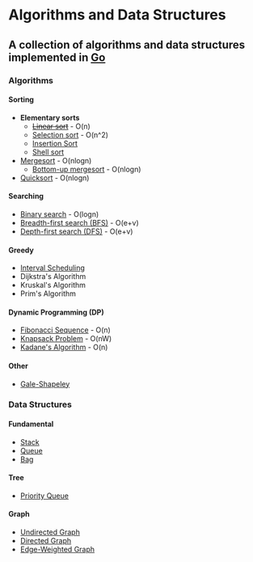 Algorithms and Data Structures
==============================

A collection of algorithms and data structures implemented in [Go](https://golang.org/ "Visit golang.org")
----------------------------------------------------------------

### Algorithms

#### Sorting

* __Elementary sorts__
    * [~~Linear sort~~](https://github.com/oyvinddd/algorithms/blob/master/algorithms/sorting/linearsort/linearsort.go "Go to page") - O(n)
    * [Selection sort](https://github.com/oyvinddd/algorithms/blob/master/algorithms/sorting/selectionsort/selectionsort.go "Go to page") - O(n^2)
    * [Insertion Sort](https://github.com/oyvinddd/algorithms/blob/master/algorithms/sorting/insertionsort/insertionsort.go "Go to page")
    * [Shell sort](https://github.com/oyvinddd/algorithms/blob/master/algorithms/sorting/shellsort/shellsort.go "Go to page")
* [Mergesort](https://github.com/oyvinddd/algorithms/blob/master/algorithms/sorting/mergesort/mergesort.go "Go to page") - O(nlogn)
    * [Bottom-up mergesort](https://github.com/oyvinddd/algorithms/blob/master/algorithms/sorting/mergesort/mergesortbu.go "Go to page") - O(nlogn)
* [Quicksort](https://github.com/oyvinddd/algorithms/blob/master/algorithms/sorting/quicksort/quicksort.go "Go to page") - O(nlogn)

#### Searching
* [Binary search](https://github.com/oyvinddd/algorithms/blob/master/algorithms/searching/binarysearch/binarysearch.go "Go to page") - O(logn)
* [Breadth-first search (BFS)](https://github.com/oyvinddd/algorithms/blob/master/algorithms/searching/bfs/bfs.go "Go to page") - O(e+v)
* [Depth-first search (DFS)](https://github.com/oyvinddd/algorithms/blob/master/algorithms/searching/dfs/dfs.go "Go to page") - O(e+v)

#### Greedy
* [Interval Scheduling](https://github.com/oyvinddd/algorithms/blob/master/algorithms/greedy/interval.go "Go to page")
* Dijkstra's Algorithm
* Kruskal's Algorithm
* Prim's Algorithm

#### Dynamic Programming (DP)
* [Fibonacci Sequence](https://github.com/oyvinddd/algorithms/blob/master/algorithms/dp/fibonacci.go "Go to page") - O(n)
* [Knapsack Problem](https://github.com/oyvinddd/algorithms/blob/master/algorithms/dp/knapsack.go "Go to page") - O(nW)
* [Kadane's Algorithm](https://github.com/oyvinddd/algorithms/blob/master/algorithms/dp/kadane.go "Go to page") - O(n)

#### Other
* [Gale-Shapeley](https://github.com/oyvinddd/algorithms/blob/master/algorithms/other/galeshapeley/galeshapeley.go "Go to page")

### Data Structures

#### Fundamental

* [Stack](https://github.com/oyvinddd/algorithms/blob/master/datastructures/stack/stack.go "Go to page")
* [Queue](https://github.com/oyvinddd/algorithms/blob/master/datastructures/queue/queue.go "Go to page")
* [Bag](https://github.com/oyvinddd/algorithms/blob/master/datastructures/bag/bag.go "Go to page")

#### Tree

* [Priority Queue](https://github.com/oyvinddd/algorithms/blob/master/datastructures/heap/pq.go "Go to page")

#### Graph

* [Undirected Graph](https://github.com/oyvinddd/algorithms/blob/master/datastructures/graphs/graph.go "Go to page")
* [Directed Graph](https://github.com/oyvinddd/algorithms/blob/master/datastructures/graphs/digraph.go "Go to page")
* [Edge-Weighted Graph](https://github.com/oyvinddd/algorithms/blob/master/datastructures/graphs/edgeweighted/ewgraph.go "Go to page")
<!-- * [Edge-Weighted Graph](https://github.com/oyvinddd/algorithms/blob/master/datastructures/graphs/edgeweighted.go "Go to page") -->